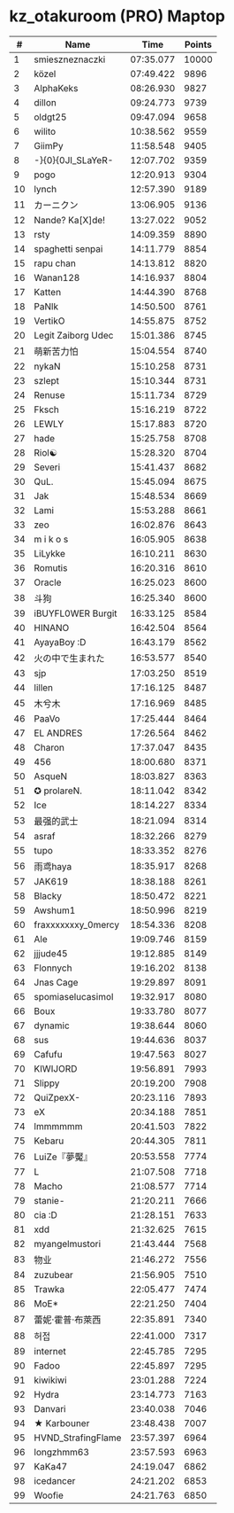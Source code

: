 # kz_otakuroom (PRO) Maptop

|  # | Name | Time | Points |
|-------------- | -------------- | -------------- | -------------- | 
| 1 | smieszneznaczki | 07:35.077 | 10000 | 
| 2 | közel | 07:49.422 | 9896 | 
| 3 | AlphaKeks | 08:26.930 | 9827 | 
| 4 | dillon | 09:24.773 | 9739 | 
| 5 | oldgt25 | 09:47.094 | 9658 | 
| 6 | wilito | 10:38.562 | 9559 | 
| 7 | GiimPy | 11:58.548 | 9405 | 
| 8 | -}{0}{0JI_SLaYeR- | 12:07.702 | 9359 | 
| 9 | pogo | 12:20.913 | 9304 | 
| 10 | lynch | 12:57.390 | 9189 | 
| 11 | カーニクン | 13:06.905 | 9136 | 
| 12 | Nande? Ka[X]de! | 13:27.022 | 9052 | 
| 13 | rsty | 14:09.359 | 8890 | 
| 14 | spaghetti senpai | 14:11.779 | 8854 | 
| 15 | rapu chan | 14:13.812 | 8820 | 
| 16 | Wanan128 | 14:16.937 | 8804 | 
| 17 | Katten | 14:44.390 | 8768 | 
| 18 | PaNlk | 14:50.500 | 8761 | 
| 19 | VertikO | 14:55.875 | 8752 | 
| 20 | Legit Zaiborg Udec | 15:01.386 | 8745 | 
| 21 | 萌新苦力怕 | 15:04.554 | 8740 | 
| 22 | nykaN | 15:10.258 | 8731 | 
| 23 | szlept | 15:10.344 | 8731 | 
| 24 | Renuse | 15:11.734 | 8729 | 
| 25 | Fksch | 15:16.219 | 8722 | 
| 26 | LEWLY | 15:17.883 | 8720 | 
| 27 | hade | 15:25.758 | 8708 | 
| 28 | Riol☯ | 15:28.320 | 8704 | 
| 29 | Severi | 15:41.437 | 8682 | 
| 30 | QuL. | 15:45.094 | 8675 | 
| 31 | Jak | 15:48.534 | 8669 | 
| 32 | Lami | 15:53.288 | 8661 | 
| 33 | zeo | 16:02.876 | 8643 | 
| 34 | m i k o s | 16:05.905 | 8638 | 
| 35 | LiLykke | 16:10.211 | 8630 | 
| 36 | Romutis | 16:20.316 | 8610 | 
| 37 | Oracle | 16:25.023 | 8600 | 
| 38 | 斗狗 | 16:25.340 | 8600 | 
| 39 | iBUYFL0WER Burgit | 16:33.125 | 8584 | 
| 40 | HINANO | 16:42.504 | 8564 | 
| 41 | AyayaBoy :D | 16:43.179 | 8562 | 
| 42 | 火の中で生まれた | 16:53.577 | 8540 | 
| 43 | sjp | 17:03.250 | 8519 | 
| 44 | lillen | 17:16.125 | 8487 | 
| 45 | 木兮木 | 17:16.969 | 8485 | 
| 46 | PaaVo | 17:25.444 | 8464 | 
| 47 | EL ANDRES | 17:26.564 | 8462 | 
| 48 | Charon | 17:37.047 | 8435 | 
| 49 | 456 | 18:00.680 | 8371 | 
| 50 | 󠀡󠀡⁧⁧AsqueN | 18:03.827 | 8363 | 
| 51 | ✪ prolareN. | 18:11.042 | 8342 | 
| 52 | Ice | 18:14.227 | 8334 | 
| 53 | 最强的武士 | 18:21.094 | 8314 | 
| 54 | asraf | 18:32.266 | 8279 | 
| 55 | tupo | 18:33.352 | 8276 | 
| 56 | 雨鸢haya | 18:35.917 | 8268 | 
| 57 | JAK619 | 18:38.188 | 8261 | 
| 58 | Blacky | 18:50.472 | 8221 | 
| 59 | Awshum1 | 18:50.996 | 8219 | 
| 60 | fraxxxxxxxy_0mercy | 18:54.336 | 8208 | 
| 61 | Ale | 19:09.746 | 8159 | 
| 62 | jjjude45 | 19:12.885 | 8149 | 
| 63 | Flonnych | 19:16.202 | 8138 | 
| 64 | Jnas Cage | 19:29.897 | 8091 | 
| 65 | spomiaselucasimol | 19:32.917 | 8080 | 
| 66 | Boux | 19:33.780 | 8077 | 
| 67 | dynamic | 19:38.644 | 8060 | 
| 68 | sus | 19:44.636 | 8037 | 
| 69 | Cafufu | 19:47.563 | 8027 | 
| 70 | KIWIJORD | 19:56.891 | 7993 | 
| 71 | Slippy | 20:19.200 | 7908 | 
| 72 | QuiZpexX- | 20:23.116 | 7893 | 
| 73 | eX | 20:34.188 | 7851 | 
| 74 | lmmmmmm | 20:41.503 | 7822 | 
| 75 | Kebaru | 20:44.305 | 7811 | 
| 76 | LuiZe『夢魘』 | 20:53.558 | 7774 | 
| 77 | L | 21:07.508 | 7718 | 
| 78 | Macho | 21:08.577 | 7714 | 
| 79 | stanie- | 21:20.211 | 7666 | 
| 80 | cia :D | 21:28.151 | 7633 | 
| 81 | xdd | 21:32.625 | 7615 | 
| 82 | myangelmustori | 21:43.444 | 7568 | 
| 83 | 物业 | 21:46.272 | 7556 | 
| 84 | zuzubear | 21:56.905 | 7510 | 
| 85 | Trawka | 22:05.477 | 7474 | 
| 86 | MoE* | 22:21.250 | 7404 | 
| 87 | 蕾妮·霍普·布萊西 | 22:35.891 | 7340 | 
| 88 | 허접 | 22:41.000 | 7317 | 
| 89 | internet | 22:45.785 | 7295 | 
| 90 | Fadoo | 22:45.897 | 7295 | 
| 91 | kiwikiwi | 23:01.288 | 7224 | 
| 92 | Hydra | 23:14.773 | 7163 | 
| 93 | Danvari | 23:40.038 | 7046 | 
| 94 | ★ Karbouner | 23:48.438 | 7007 | 
| 95 | HVND_StrafingFlame | 23:57.397 | 6964 | 
| 96 | longzhmm63 | 23:57.593 | 6963 | 
| 97 | KaKa47 | 24:19.047 | 6862 | 
| 98 | icedancer | 24:21.202 | 6853 | 
| 99 | Woofie | 24:21.763 | 6850 | 

